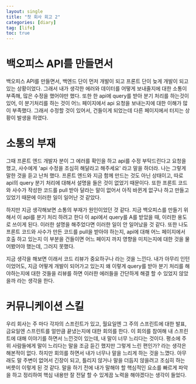 ```yaml
---
layout: single
title: "첫 회사 회고 2"
categories: [diary]
tag: [life]
toc: true
---
```


# 백오피스 API를 만들면서

백오피스 API를 만들면서, 백엔드 단이 먼저 개발이 되고 프론트 단이 늦게 개발이 되고 있는 상황이었다. 그래서 내가 생각한 에러와 데이터를 어떻게 보내줄지에 대한 소통이 부족해, 많은 수정을 했어야만 했다. 또한 한 api에 query를 받아 분기 처리를 하는것이 있어, 이 분기처리를 하는 것이 어느 페이지에서 api 요청을 보내는지에 대한 이해가 많이 부족했다. 그래서 수정할 것이 있어서, 건들이게 되었는데 다른 페이지에서 터지는 상황이 발생을 하였다.

# 소통의 부재

그때 프론트 엔드 개발자 분이 그 에러를 확인을 하고 api를 수정 부탁드린다고 요청을 했고, 사수에게 'api 수정을 조심히 해달라고 해주세요' 라고 말을 하더라. 나는 그렇게 말한 것을 듣고 난처 했다. 프론트 엔드와 지금 함께 만드는 것도 아닌 상태이고, 따로 api의 query 분기 처리에 대해서 설명을 들은 것이 없었기 때문이다. 또한 프론트 코드와 사수가 작성한 코드를 pull 받아 달라는 말이 없어서 아직 바뀐게 없구나 하고 만들고 있었기 때문에 이러한 일이 일어난 것 같았다.

하지만 지금 생각해보면 소통의 부재가 원인이었던 것 같다. 지금 백오피스를 만들기 위해서 이 api를 분기 처리 하려고 한다 이 api에서 query를 A를 받았을 때, 이러한 용도로 쓰이게 된다. 이러한 설명을 해주었다면 이러한 일이 안 일어났을 것 같다. 또한 나도 프론트 코드와 사수가 만든 코드를 pull을 받아야 하는지, api에 대해 어느 페이지에서 호출 하고 있는지 이 부분을 건들이면 어느 페이지 까지 영향을 미치는지에 대한 것을 물어봤어야 했는데, 그러지 못했다.

지금 생각을 해보면 이래서 코드 리뷰가 중요하구나 라는 것을 느낀다. 내가 아무리 인턴이었어도, 지금 어떻게 개발이 되어가고 있는지 왜 이렇게 query를 받아 분기 처리를 해야하는지에 대한 것들을 리뷰를 하면 이러한 에러들을 간단하게 해결 할 수 있었지 않았을까 라는 생각을 한다.

# 커뮤니케이션 스킬

우리 회사는 주 마다 각자의 스프린트가 있고, 월요일엔 그 주의 스프린트에 대한 발표, 금요일엔 스프린트를 얼만큼 끝냈는지에 대한 회의를 한다. 이 회의를 참여해 내 스프린트에 대해 이야기를 하면서 느낀것이 있는데, 내 말이 너무 느리다는 것이다. 평소에 주위 사람들에게 말이 느리다는 말을 조금 듣긴 했지만 그렇게 느린 편인가? 라는 생각은 해본적이 없다. 하지만 회의를 하면서 내가 너무나 말을 느리게 하는 것을 느꼈다. 아무래도 말 주변이 없어서 긴장이 되고, 틀리지 않거나 말을 더듬지 않을려고 조심히 하는 버릇이 이렇게 된 것 같다.
말을 하기 전에 내가 말해야 할 핵심적인 요소를 빠르게 파악을 하고 정리하여 핵심 내용만 잘 전달 할 수 있게끔 노력을 해야겠다는 생각이 들었다.
